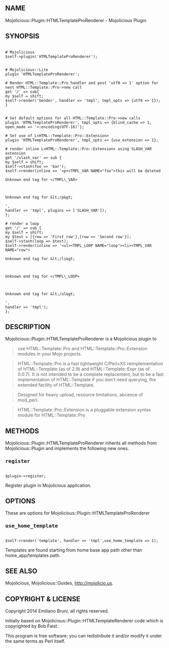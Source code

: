 ## NAME ##
Mojolicious::Plugin::HTMLTemplateProRenderer - Mojolicious Plugin

## SYNOPSIS ##
```

# Mojolicious
$self->plugin('HTMLTemplateProRenderer');


# Mojolicious::Lite
plugin 'HTMLTemplateProRenderer';

# Render HTML::Template::Pro handler and post 'utf8 => 1' option for next HTML::Template::Pro->new call
get '/' => sub{
my $self = shift;
$self->render('bender', handler => 'tmpl', tmpl_opts => {utf8 => 1});
}


# Set default options for all HTML::Template::Pro->new calls
plugin 'HTMLTemplateProRenderer', tmpl_opts => {blind_cache => 1, open_mode => '<:encoding(UTF-16)'};

# Set use of L<HTML::Template::Pro::Extension>
plugin 'HTMLTemplateProRenderer', tmpl_opts => {use_extension => 1};

# render inline L<HTML::Template::Pro::Extension> using SLASH_VAR extension
get '/slash_var' => sub {
my $self = shift;
$self->stash(foo => 'bar');
$self->render(inline => '<p><TMPL_VAR NAME="foo">this will be deleted

Unknown end tag for </TMPL\_VAR>



Unknown end tag for &lt;/p&gt;

',
handler => 'tmpl', plugins => ['SLASH_VAR']);
};

# render a loop
get '/' => sub {
my $self = shift;
my $test = [{row => 'First row'},{row => 'Second row'}];
$self->stash(loop => $test);
$self->render(inline => '<ul><TMPL_LOOP NAME="loop"><li><TMPL_VAR NAME="row">

Unknown end tag for &lt;/li&gt;



Unknown end tag for </TMPL\_LOOP>



Unknown end tag for &lt;/ul&gt;

',
handler => 'tmpl');
};
```
## DESCRIPTION ##
Mojolicious::Plugin::HTMLTemplateProRenderer is a Mojolicious plugin to
> use HTML::Template::Pro and HTML::Template::Pro::Extension modules in
> your Mojo projects.

> HTML::Template::Pro is a fast lightweight C/Perl+XS reimplementation of
> HTML::Template (as of 2.9) and HTML::Template::Expr (as of 0.0.7). It is
> not intended to be a complete replacement, but to be a fast
> implementation of HTML::Template if you don't need querying, the
> extended facility of HTML::Template.

> Designed for heavy upload, resource limitations, abcence of mod\_perl.

> HTML::Template::Pro::Extension is a pluggable extension syntax module
> for HTML::Template::Pro

## METHODS ##
Mojolicious::Plugin::HTMLTemplateProRenderer inherits all methods from Mojolicious::Plugin and implements the following new ones.

### <tt>register</tt> ###
```

$plugin->register;
```
Register plugin in Mojolicious application.

## OPTIONS ##
These are options for Mojolicious::Plugin::HTMLTemplateProRenderer

### <tt>use_home_template</tt> ###
```

$self->render('template', handler => 'tmpl',use_home_template => 1);
```
Templates are found starting from home base app path other than home\_app/templates path.

## SEE ALSO ##
Mojolicious, Mojolicious::Guides, http://mojolicio.us.

## COPYRIGHT & LICENSE ##
Copyright 2014 Emiliano Bruni, all rights reserved.

Initially based on Mojolicious::Plugin::HTMLTemplateRenderer code which is copyrighted by Bob Faist.

This program is free software; you can redistribute it and/or modify it under the same terms as Perl itself.